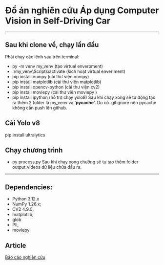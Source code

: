 # Đồ án nghiên cứu Áp dụng Computer Vision in Self-Driving Car
---
## Sau khi clone về, chạy lần đầu 
Phải chạy các lênh sau trên terminal:
* py -m venv my_venv (tạo virtual enveroment)
* .\my_venv\Scripts\activate (kích hoạt virtual enveriment)
* pip install numpy (cài thư viện numpy)
* pip install matplotlib (cài thư viện matplotlib)
* pip install opencv-python (cài thư viện cv2)
* pip install moviepy (cài thư viện moviepy )
* pip install ipython (hỗ trợ chạy yolo8)
Sau khi chạy xong sẽ tự động tạo ra thêm 2 folder là my_venv và '__pycache__'. Do có .gitignore nên pycache không cần push lên github.
## Cài Yolo v8
pip install ultralytics 

## Chạy chương trình
* py process.py
Sau khi chạy xong chường sẽ tự tạo thêm folder output_videos dữ liệu chứa đầu ra.


---  
## Dependencies:
* Python 3.12.x
* NumPy 1.26.x; 
* CV2 4.9.0; 
* matplotlib;  
* glob
* PIL
* moviepy 

## Article
[Báo cáo nghiên cứu](https://studenthcmusedu-my.sharepoint.com/:w:/g/personal/18127042_student_hcmus_edu_vn/EavFhu_qIuFImqDNB--sJYkBWLkwg2PmecThZ2p99EAoOg?e=L3a4Kb)

